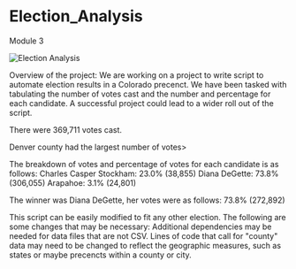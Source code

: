# Election_Analysis
Module 3

![Election Analysis](resources/)

Overview of the project:
    We are working on a project to write script to automate election results in a Colorado precenct. We have been tasked with tabulating the number of votes cast and the number and percentage for each candidate. A successful project could lead to a wider roll out of the script.

There were 369,711 votes cast.

Denver county had the largest number of votes>

The breakdown of votes and percentage of votes for each candidate is as follows:
    Charles Casper Stockham: 23.0% (38,855)
    Diana DeGette: 73.8% (306,055)
    Arapahoe: 3.1% (24,801)

The winner was Diana DeGette, her votes were as follows:
    73.8% (272,892)

This script can be easily modified to fit any other election. The following are some changes that may be necessary:
    Additional dependencies may be needed for data files that are not CSV.
    Lines of code that call for "county" data may need to be changed to reflect the geographic measures, such as states or maybe precencts within a county or city.
    

